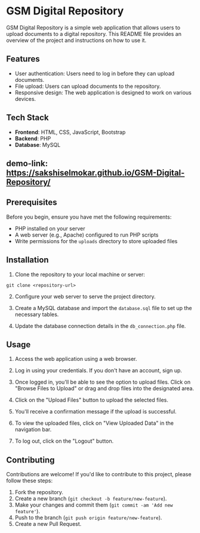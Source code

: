 # GSM Digital Repository

GSM Digital Repository is a simple web application that allows users to upload documents to a digital repository. This README file provides an overview of the project and instructions on how to use it.

## Features

- User authentication: Users need to log in before they can upload documents.
- File upload: Users can upload documents to the repository.
- Responsive design: The web application is designed to work on various devices.

## Tech Stack

- **Frontend**: HTML, CSS, JavaScript, Bootstrap
- **Backend**: PHP
- **Database**: MySQL

## demo-link: https://sakshiselmokar.github.io/GSM-Digital-Repository/  

## Prerequisites

Before you begin, ensure you have met the following requirements:

- PHP installed on your server
- A web server (e.g., Apache) configured to run PHP scripts
- Write permissions for the `uploads` directory to store uploaded files

## Installation

1. Clone the repository to your local machine or server:

```
git clone <repository-url>
```

2. Configure your web server to serve the project directory.

3. Create a MySQL database and import the `database.sql` file to set up the necessary tables.

4. Update the database connection details in the `db_connection.php` file.

## Usage

1. Access the web application using a web browser.

2. Log in using your credentials. If you don't have an account, sign up.

3. Once logged in, you'll be able to see the option to upload files. Click on "Browse Files to Upload" or drag and drop files into the designated area.

4. Click on the "Upload Files" button to upload the selected files.

5. You'll receive a confirmation message if the upload is successful.

6. To view the uploaded files, click on "View Uploaded Data" in the navigation bar.

7. To log out, click on the "Logout" button.

## Contributing

Contributions are welcome! If you'd like to contribute to this project, please follow these steps:

1. Fork the repository.
2. Create a new branch (`git checkout -b feature/new-feature`).
3. Make your changes and commit them (`git commit -am 'Add new feature'`).
4. Push to the branch (`git push origin feature/new-feature`).
5. Create a new Pull Request.
